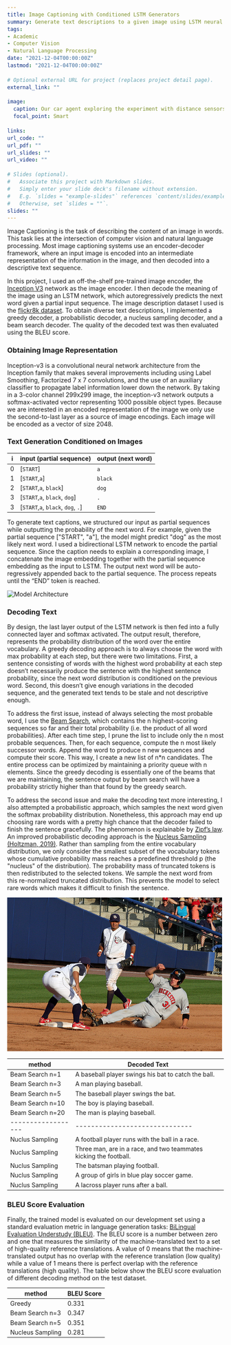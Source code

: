 ```yaml
---
title: Image Captioning with Conditioned LSTM Generators
summary: Generate text descriptions to a given image using LSTM neural network
tags:
- Academic
- Computer Vision
- Natural Language Processing
date: "2021-12-04T00:00:00Z"
lastmod: "2021-12-04T00:00:00Z"

# Optional external URL for project (replaces project detail page).
external_link: ""

image:
  caption: Our car agent exploring the experiment with distance sensors
  focal_point: Smart

links:
url_code: ""
url_pdf: ""
url_slides: ""
url_video: ""

# Slides (optional).
#   Associate this project with Markdown slides.
#   Simply enter your slide deck's filename without extension.
#   E.g. `slides = "example-slides"` references `content/slides/example-slides.md`.
#   Otherwise, set `slides = ""`.
slides: ""
---
```



Image Captioning is the task of describing the content of an image in words. This task lies at the intersection of computer vision and natural language processing. Most image captioning systems use an encoder-decoder framework, where an input image is encoded into an intermediate representation of the information in the image, and then decoded into a descriptive text sequence. 

In this project, I used an off-the-shelf pre-trained image encoder, the [Inception V3](https://arxiv.org/abs/1512.00567) network as the image encoder. I then decode the meaning of the image using an LSTM network, which autoregressively predicts the next word given a partial input sequence. The image description dataset I used is the [flickr8k dataset](https://www.ijcai.org/Proceedings/15/Papers/593.pdf). To obtain diverse text descriptions, I implemented a greedy decoder, a probabilistic decoder, a nucleus sampling decoder, and a beam search decoder. The quality of the decoded text was then evaluated using the BLEU score.

### Obtaining Image Representation

Inception-v3 is a convolutional neural network architecture from the Inception family that makes several improvements including using Label Smoothing, Factorized 7 x 7 convolutions, and the use of an auxiliary classifier to propagate label information lower down the network. By taking in a 3-color channel 299x299 image, the inception-v3 network outputs a softmax-activated vector representing 1000 possible object types. Because we are interested in an encoded representation of the image we only use the second-to-last layer as a source of image encodings. Each image will be encoded as a vector of size 2048.

### Text Generation Conditioned on Images

| i | input (partial sequence)     | output (next word) |
|---|------------------------------|--------|
| 0 |[`START`]                     | `a`    |  
| 1 |[`START`,`a`]                 | `black`|
| 2 |[`START`,`a`, `black`]        | `dog`  |
| 3 |[`START`,`a`, `black`, `dog`] | `.`  |
| 3 |[`START`,`a`, `black`, `dog`, `.`] | `END`  |

To generate text captions, we structured our input as partial sequences while outputting the probability of the next word. For example, given the partial sequence ["START", "a"], the model might predict "dog" as the most likely next word. I used a bidirectional LSTM network to encode the partial sequence. Since the caption needs to explain a corresponding image, I concatenate the image embedding together with the partial sequence embedding as the input to LSTM. The output next word will be auto-regressively appended back to the partial sequence. The process repeats until the “END” token is reached.

![Model Architecture](https://raw.githubusercontent.com/yunjey/pytorch-tutorial/master/tutorials/03-advanced/image_captioning/png/model.png "Images are first encoded into a representation vector through pretrained Inception-v3 net, and then decoded using an LSTM network")


### Decoding Text

By design, the last layer output of the LSTM network is then fed into a fully connected layer and softmax activated. The output result, therefore, represents the probability distribution of the word over the entire vocabulary. A greedy decoding approach is to always choose the word with max probability at each step, but there were two limitations. First, a sentence consisting of words with the highest word probability at each step doesn’t necessarily produce the sentence with the highest sentence probability, since the next word distribution is conditioned on the previous word. Second, this doesn’t give enough variations in the decoded sequence, and the generated text tends to be stale and not descriptive enough. 

To address the first issue, instead of always selecting the most probable word, I use the [Beam Search](https://en.wikipedia.org/wiki/Beam_search), which contains the n highest-scoring sequences so far and their total probability (i.e. the product of all word probabilities). After each time step, I prune the list to include only the n most probable sequences. Then, for each sequence, compute the n most likely successor words. Append the word to produce n new sequences and compute their score. This way, I create a new list of n*n candidates. The entire process can be optimized by maintaining a priority queue with n elements. Since the greedy decoding is essentially one of the beams that we are maintaining, the sentence output by beam search will have a probability strictly higher than that found by the greedy search.

To address the second issue and make the decoding text more interesting, I also attempted a probabilistic approach, which samples the next word given the softmax probability distribution. Nonetheless, this approach may end up choosing rare words with a pretty high chance that the decoder failed to finish the sentence gracefully. The phenomenon is explainable by [Zipf’s law](https://en.wikipedia.org/wiki/Zipf%27s_law). An improved probabilistic decoding approach is the [Nucleus Sampling (Holtzman, 2019)](https://arxiv.org/abs/1904.09751). Rather than sampling from the entire vocabulary distribution, we only consider the smallest subset of the vocabulary tokens whose cumulative probability mass reaches a predefined threshold p (the "nucleus" of the distribution). The probability mass of truncated tokens is then redistributed to the selected tokens. We sample the next word from this re-normalized truncated distribution. This prevents the model to select rare words which makes it difficult to finish the sentence.

![Decoding Image](baseball.jpg "Examples of Deocded Text from the baseball image is shown in the table below. Text are decoded using Beam Saerch with differernt n parameter and the probabilistic nucleus sampling approach with 5 different trials")

| method | Decoded Text     | 
|------------------|------------------------------|
| Beam Search n=1  | A baseball player swings his bat to catch the ball.                     |
| Beam Search n=3  | A man playing baseball.                 |
| Beam Search n=5  | The baseball player swings the bat.        |
| Beam Search n=10 | The boy is playing baseball. |
| Beam Search n=20 | The man is playing baseball. |
|------------------|------------------------------|
| Nuclus Sampling  | A football player runs with the ball in a race. |
| Nuclus Sampling  | Three man, are in a race, and two teammates kicking the football. |
| Nuclus Sampling  | The batsman playing football.        |
| Nuclus Sampling  | A group of girls in blue play soccer game. |
| Nuclus Sampling  | A lacross player runs after a ball. |

### BLEU Score Evaluation

Finally, the trained model is evaluated on our development set using a standard evaluation metric in language generation tasks: [BiLingual Evaluation Understudy (BLEU)](https://en.wikipedia.org/wiki/BLEU). The BLEU score is a number between zero and one that measures the similarity of the machine-translated text to a set of high-quality reference translations. A value of 0 means that the machine-translated output has no overlap with the reference translation (low quality) while a value of 1 means there is perfect overlap with the reference translations (high quality). The table below show the BLEU score evaluation of different decoding method on the test dataset.

| method | BLEU Score |
|---------|-----------|
| Greedy | 0.331 |
| Beam Search n=3 | 0.347 |
| Beam Search n=5 | 0.351 |
| Nucleus Sampling | 0.281 |

